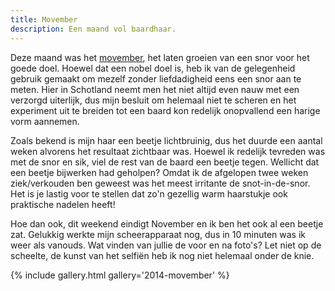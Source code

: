 ```yaml
---
title: Movember
description: Een maand vol baardhaar.
---
```

[1]: http://uk.movember.com/

Deze maand was het [movember][1], het laten groeien van een snor voor het goede doel. Hoewel dat een nobel doel is, heb ik van de gelegenheid gebruik gemaakt om mezelf zonder liefdadigheid eens een snor aan te meten. Hier in Schotland neemt men het niet altijd even nauw met een verzorgd uiterlijk, dus mijn besluit om helemaal niet te scheren en het experiment uit te breiden tot een baard kon redelijk onopvallend een harige vorm aannemen.

Zoals bekend is mijn haar een beetje lichtbruinig, dus het duurde een aantal weken alvorens het resultaat zichtbaar was. Hoewel ik redelijk tevreden was met de snor en sik, viel de rest van de baard een beetje tegen. Wellicht dat een beetje bijwerken had geholpen? Omdat ik de afgelopen twee weken ziek/verkouden ben geweest was het meest irritante de snot-in-de-snor. Het is je lastig voor te stellen dat zo'n gezellig warm haarstukje ook praktische nadelen heeft!

Hoe dan ook, dit weekend eindigt November en ik ben het ook al een beetje zat. Gelukkig werkte mijn scheerapparaat nog, dus in 10 minuten was ik weer als vanouds. Wat vinden van jullie de voor en na foto's? Let niet op de scheelte, de kunst van het selfiën heb ik nog niet helemaal onder de knie.

{% include gallery.html gallery='2014-movember' %}